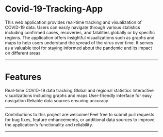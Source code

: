 ﻿# Covid-19-Tracking-App
This web application provides real-time tracking and visualization of COVID-19 data. Users can easily navigate through various statistics including confirmed cases, recoveries, and fatalities globally or by specific regions. The application offers insightful visualizations such as graphs and maps to help users understand the spread of the virus over time. It serves as a valuable tool for staying informed about the pandemic and its impact on different areas.

---
# Features
Real-time COVID-19 data tracking
Global and regional statistics
Interactive visualizations including graphs and maps
User-friendly interface for easy navigation
Reliable data sources ensuring accuracy

---
Contributions to this project are welcome! Feel free to submit pull requests for bug fixes, feature enhancements, or additional data sources to improve the application's functionality and reliability.

---
